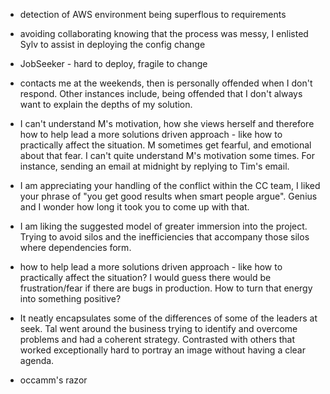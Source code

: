 * detection of AWS environment being superflous to requirements

* avoiding collaborating knowing that the process was messy, I enlisted Sylv to assist in deploying the config change

* JobSeeker - hard to deploy, fragile to change 

* contacts me at the weekends, then is personally offended when I don't respond. Other instances include, being offended that I don't always want to explain the depths of my solution.

* I can't understand M's motivation, how she views herself and therefore how to help lead a more solutions driven approach - like how to practically affect the situation. M sometimes get fearful, and emotional about that fear. I can't quite understand M's motivation some times. For instance, sending an email at midnight by replying to Tim's email.  

* I am appreciating your handling of the conflict within the CC team, I liked your phrase of "you get good results when smart people argue". Genius and I wonder how long it took you to come up with that.

* I am liking the suggested model of greater immersion into the project. Trying to avoid silos and the inefficiencies that accompany those silos where dependencies form.

* how to help lead a more solutions driven approach - like how to practically affect the situation? I would guess there would be frustration/fear if there are bugs in production. How to turn that energy into something positive?

* It neatly encapsulates some of the differences of some of the leaders at seek. Tal went around the business trying to identify and overcome problems and had a coherent strategy. Contrasted with others that worked exceptionally hard to portray an image without having a clear agenda.

* occamm's razor